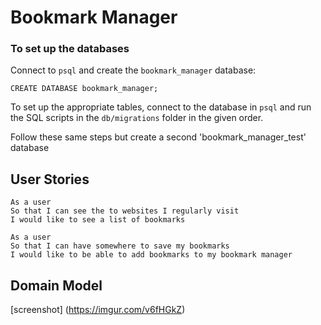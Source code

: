 # Bookmark Manager

### To set up the databases

Connect to `psql` and create the `bookmark_manager` database:

```
CREATE DATABASE bookmark_manager;
```

To set up the appropriate tables, connect to the database in `psql` and run the SQL scripts in the `db/migrations` folder in the given order.

Follow these same steps but create a second 'bookmark_manager_test' database


## User Stories

```
As a user
So that I can see the to websites I regularly visit
I would like to see a list of bookmarks

As a user
So that I can have somewhere to save my bookmarks
I would like to be able to add bookmarks to my bookmark manager

```

## Domain Model

[screenshot] (https://imgur.com/v6fHGkZ)
